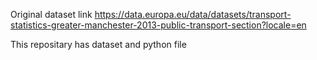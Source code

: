 Original dataset link
https://data.europa.eu/data/datasets/transport-statistics-greater-manchester-2013-public-transport-section?locale=en

This repositary has dataset and python file
